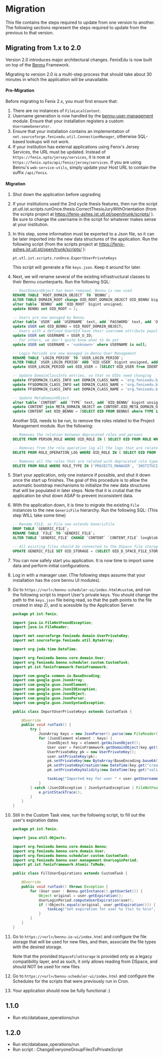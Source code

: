 # Migration

This file contains the steps required to update from one version to another. The following sections represent the steps required to update from the previous to that version. 

## Migrating from 1.x to 2.0

Version 2.0 introduces major architectural changes. FenixEdu is now built on top of the [Bennu](https://github.com/FenixEdu/bennu) Framework.

Migrating to version 2.0 is a multi-step process that should take about 30 minutes in which the application will be unavailable.

#### Pre-Migration

Before migrating to Fenix 2.x, you must first ensure that:

1. There are no instances of `FileLocalContent`.
2. Username generation is now handled by the [bennu-user-management](https://github.com/FenixEdu/bennu-user-management) module. Ensure that your installation registers a custom `UsernameGenerator`.
3. Ensure that your installation contains an implementation of `net.sourceforge.fenixedu.util.ConnectionManager`, otherwise SQL-based lookups will not work.
4. If your institution has external applications using Fenix's Jersey Services, the URL must be updated. Instead of `https://fenix.xpto/jersey/services`, it is now at `https://fenix.xpto/api/fenix/jersey/services`. If you are using Bennu's `web-service-utils`, simply update your Host URL to contain the suffix `/api/fenix`.

#### Migration

1. Shut down the application before upgrading

2. If your institutions used the 2nd cycle thesis features, then run the script pt.utl.ist.scripts.runOnce.thesis.CorrectThesisJuryWithOrientation (from the scripts project at https://fenix-ashes.ist.utl.pt/open/trunk/scripts/ ). Be sure to change the username in the script for whatever makes sense at your institution.

3. In this step, some information must be exported to a Json file, so it can be later imported into the new data structures of the application. Run the following script (from the scripts project at https://fenix-ashes.ist.utl.pt/open/trunk/scripts/ ):

    `pt.utl.ist.scripts.runOnce.ExportUserPrivateKeys`

    This script will generate a file `keys.json`. Keep it around for later.

4. Next, we will rename several of the existing infrastructural classes to their Bennu counterparts. Run the following SQL:

    ```sql
    -- RootDomainObject has been removed, Bennu is now used
    RENAME TABLE `ROOT_DOMAIN_OBJECT` TO `BENNU`;
    ALTER TABLE DOMAIN_ROOT change OID_ROOT_DOMAIN_OBJECT OID_BENNU bigint unsigned;
    alter table `BENNU` add `OID_ROOT` bigint unsigned;
    update BENNU set OID_ROOT = 1;
    
    -- Users are now managed by Bennu
    alter table `USER` add `USERNAME` text, add `PASSWORD` text, add `OID_BENNU` bigint unsigned, add index (OID_BENNU);
    update USER set OID_BENNU = OID_ROOT_DOMAIN_OBJECT;
    -- Users with a defined UserUId have their username attribute populated
    update USER set USERNAME = USER_U_ID;
    -- For others, we don't quite know what to do yet
    update USER set USERNAME = '<unknown>' where USERNAME is null;
    
    -- Login Periods are now managed in Bennu User Management
    RENAME TABLE `LOGIN_PERIOD` TO `USER_LOGIN_PERIOD`;
    ALTER TABLE `USER_LOGIN_PERIOD` ADD `OID_USER` bigint unsigned, add index (OID_USER);
    update USER_LOGIN_PERIOD set OID_USER = (SELECT OID_USER from IDENTIFICATION where IDENTIFICATION.OID = OID_LOGIN);
    
    -- Update DomainClassInfo entries, so that no OIDs need changing
    update FF$DOMAIN_CLASS_INFO set DOMAIN_CLASS_NAME = 'org.fenixedu.bennu.core.domain.Bennu' where DOMAIN_CLASS_NAME = 'net.sourceforge.fenixedu.domain.RootDomainObject';
    update FF$DOMAIN_CLASS_INFO set DOMAIN_CLASS_NAME = 'org.fenixedu.bennu.core.domain.User' where DOMAIN_CLASS_NAME = 'net.sourceforge.fenixedu.domain.User';
    update FF$DOMAIN_CLASS_INFO set DOMAIN_CLASS_NAME = 'org.fenixedu.bennu.user.management.UserLoginPeriod' where DOMAIN_CLASS_NAME = 'net.sourceforge.fenixedu.domain.LoginPeriod';
    
    -- Update MetaDomainObject
    alter table `CONTENT` add `TYPE` text, add `OID_BENNU` bigint unsigned;
    update CONTENT join META_DOMAIN_OBJECT on CONTENT.OID_META_DOMAIN_OBJECT = META_DOMAIN_OBJECT.OID set CONTENT.TYPE = META_DOMAIN_OBJECT.TYPE;
    update CONTENT set OID_BENNU = (SELECT OID FROM BENNU) where TYPE is not null;
    ```

    Another SQL needs to be run, to remove the roles related to the Project Management module. Run the following:

    ```sql
    -- Removes the relation between depracated roles and persons
    DELETE FROM PERSON_ROLE WHERE OID_ROLE IN ( SELECT OID FROM ROLE WHERE ROLE_TYPE IN ('PROJECTS_MANAGER', 'INSTITUCIONAL_PROJECTS_MANAGER', 'IT_PROJECTS_MANAGER', 'ISTID_PROJECTS_MANAGER', 'ISTID_INSTITUCIONAL_PROJECTS_MANAGER', 'ADIST_PROJECTS_MANAGER', 'ADIST_INSTITUCIONAL_PROJECTS_MANAGER') );
    
    -- Removes from the role_operation_log all the logs that are related with depracated roles
    DELETE FROM ROLE_OPERATION_LOG WHERE OID_ROLE IN ( SELECT OID FROM ROLE WHERE ROLE_TYPE IN ('PROJECTS_MANAGER', 'INSTITUCIONAL_PROJECTS_MANAGER', 'IT_PROJECTS_MANAGER', 'ISTID_PROJECTS_MANAGER', 'ISTID_INSTITUCIONAL_PROJECTS_MANAGER', 'ADIST_PROJECTS_MANAGER', 'ADIST_INSTITUCIONAL_PROJECTS_MANAGER') );
    
    -- Removes all the roles that are related with depracated role types
    DELETE FROM ROLE WHERE ROLE_TYPE IN ('PROJECTS_MANAGER', 'INSTITUCIONAL_PROJECTS_MANAGER', 'IT_PROJECTS_MANAGER', 'ISTID_PROJECTS_MANAGER', 'ISTID_INSTITUCIONAL_PROJECTS_MANAGER', 'ADIST_PROJECTS_MANAGER', 'ADIST_INSTITUCIONAL_PROJECTS_MANAGER');
    ```

5. Start your application, only one instance if possible, and shut it down once the start up finishes. The goal of this procedure is to allow the automatic bootstrap mechanisms to initialize the new data structures that will be populated in later steps. Note that it is crutial that the application be shut down ASAP to prevent inconsistent data.

6. With the application down, it is time to migrate the existing `File` instances to the new `GenericFile` hierarchy. Run the following SQL: (This step WILL take some time)

    ```sql
    -- Rename FILE, as File now extends GenericFile
    DROP TABLE `GENERIC_FILE`;
    RENAME TABLE `FILE` TO `GENERIC_FILE`;
    ALTER TABLE `GENERIC_FILE` CHANGE `CONTENT` `CONTENT_FILE` longblob, CHANGE `SIZE` `SIZE` bigint(20) default NULL, CHANGE `UPLOAD_TIME` `CREATION_DATE` timestamp NULL default NULL,CHANGE `MIME_TYPE` `CONTENT_TYPE` text,CHANGE `DISPLAY_NAME` `DISPLAY_NAME` text,CHANGE `FILENAME` `FILENAME` text, ADD `CONTENT_KEY` text, ADD `OID_STORAGE` bigint unsigned, add index (OID_STORAGE);
    
    -- All existing files should be connected to the DSpace file storage
    UPDATE GENERIC_FILE SET OID_STORAGE = (SELECT OID_D_SPACE_FILE_STORAGE FROM BENNU), CONTENT_KEY = EXTERNAL_STORAGE_IDENTIFICATION;
    ```

7. You can now safely start you application. It is now time to import some data and perform initial configurations.

8. Log in with a manager user. (The following steps assume that your installation has the core bennu UI modules).

9. Go to `https://<url>/bennu-scheduler-ui/index.html#custom`, and run the following script to import User's private keys. You should change the path to the `keys.json` file being read, so that the path points to the file created in step 2), and is acessible by the Application Server.

    ```java
    package pt.ist.fenix;
    
    import java.io.FileNotFoundException;
    import java.io.FileReader;
    
    import net.sourceforge.fenixedu.domain.UserPrivateKey;
    import net.sourceforge.fenixedu.util.ByteArray;
    
    import org.joda.time.DateTime;
    
    import org.fenixedu.bennu.core.domain.User;
    import org.fenixedu.bennu.scheduler.custom.CustomTask;
    import pt.ist.fenixframework.FenixFramework;
    
    import com.google.common.io.BaseEncoding;
    import com.google.gson.JsonArray;
    import com.google.gson.JsonElement;
    import com.google.gson.JsonIOException;
    import com.google.gson.JsonObject;
    import com.google.gson.JsonParser;
    import com.google.gson.JsonSyntaxException;
    
    public class ImportUserPrivateKeys extends CustomTask {
    
        @Override
        public void runTask() {
            try {
                JsonArray keys = new JsonParser().parse(new FileReader("keys.json")).getAsJsonArray();
                for (JsonElement element : keys) {
                    JsonObject key = element.getAsJsonObject();
                    User user = FenixFramework.getDomainObject(key.get("user").getAsString());
                    UserPrivateKey pk = new UserPrivateKey();
                    user.setPrivateKey(pk);
                    pk.setPrivateKey(new ByteArray(BaseEncoding.base64().decode(key.get("key").getAsString())));
                    pk.setPrivateKeyCreation(new DateTime(key.get("created").getAsLong()));
                    pk.setPrivateKeyValidity(new DateTime(key.get("validity").getAsLong()));
    
                    taskLog("Imported key for user " + user.getUsername());
                }
            } catch (JsonIOException | JsonSyntaxException | FileNotFoundException e) {
                e.printStackTrace();
            }
        }
    }
    ```

10. Still in the Custom Task view, run the following script, to fill out the user's expiration dates

    ```java
    package pt.ist.fenix;
    
    import java.util.Objects;
    
    import org.fenixedu.bennu.core.domain.Bennu;
    import org.fenixedu.bennu.core.domain.User;
    import org.fenixedu.bennu.scheduler.custom.CustomTask;
    import org.fenixedu.bennu.user.management.UserLoginPeriod;
    import pt.ist.fenixframework.Atomic.TxMode;
    
    public class FillUserExpirations extends CustomTask {
    
        @Override
        public void runTask() throws Exception {
            for (User user : Bennu.getInstance().getUserSet()) {
                Object original = user.getExpiration();
                UserLoginPeriod.computeUserExpiration(user);
                if (!Objects.equals(original, user.getExpiration())) {
                    taskLog("Set expiration for user %s (%s) to %s\n", user.getUsername(), user.getExternalId(), user.getExpiration());
                }
            }
        }
    }
    ```

11. Go to `https://<url>/bennu-io-ui/index.html` and configure the file storage that will be used for new files, and then, associate the file types with the desired storage.

    Note that the provided `DSpaceFileStorage` is provided only as a legacy compatibility layer, and as such, it only allows reading from DSpace, and should NOT be used for new files.

12. Go to `https://<url>/bennu-scheduler-ui/index.html` and configure the Schedules for the scripts that were previously run in Cron.

13. Your application should now be fully functional :)

## 1.1.0
 * Run etc/database_operations/run
  
## 1.2.0
 * Run etc/database_operations/run
 * Run script : ChangeEveryoneGroupFilesToPrivateScript
